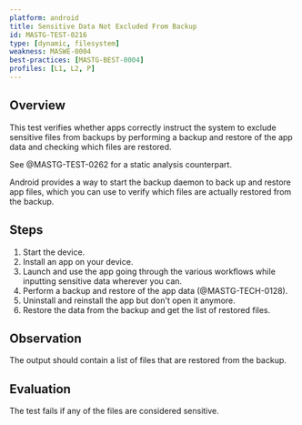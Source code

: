 ```yaml
---
platform: android
title: Sensitive Data Not Excluded From Backup
id: MASTG-TEST-0216
type: [dynamic, filesystem]
weakness: MASWE-0004
best-practices: [MASTG-BEST-0004]
profiles: [L1, L2, P]
---
```


## Overview

This test verifies whether apps correctly instruct the system to exclude sensitive files from backups by performing a backup and restore of the app data and checking which files are restored.

See @MASTG-TEST-0262 for a static analysis counterpart.

Android provides a way to start the backup daemon to back up and restore app files, which you can use to verify which files are actually restored from the backup.

## Steps

1. Start the device.
2. Install an app on your device.
3. Launch and use the app going through the various workflows while inputting sensitive data wherever you can.
4. Perform a backup and restore of the app data (@MASTG-TECH-0128).
5. Uninstall and reinstall the app but don't open it anymore.
6. Restore the data from the backup and get the list of restored files.

## Observation

The output should contain a list of files that are restored from the backup.

## Evaluation

The test fails if any of the files are considered sensitive.

